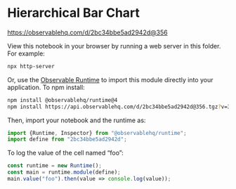 # Hierarchical Bar Chart

https://observablehq.com/d/2bc34bbe5ad2942d@356

View this notebook in your browser by running a web server in this folder. For
example:

~~~sh
npx http-server
~~~

Or, use the [Observable Runtime](https://github.com/observablehq/runtime) to
import this module directly into your application. To npm install:

~~~sh
npm install @observablehq/runtime@4
npm install https://api.observablehq.com/d/2bc34bbe5ad2942d@356.tgz?v=3
~~~

Then, import your notebook and the runtime as:

~~~js
import {Runtime, Inspector} from "@observablehq/runtime";
import define from "2bc34bbe5ad2942d";
~~~

To log the value of the cell named “foo”:

~~~js
const runtime = new Runtime();
const main = runtime.module(define);
main.value("foo").then(value => console.log(value));
~~~
